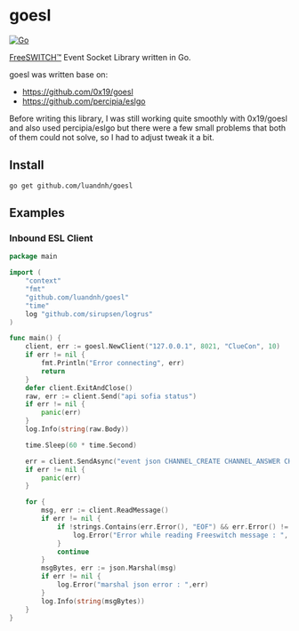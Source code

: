 
# goesl

[![Go](https://github.com/luandnh/goesl/actions/workflows/go.yml/badge.svg?branch=v1)](https://github.com/luandnh/goesl/actions/workflows/go.yml)

[FreeSWITCH™](https://freeswitch.com/) Event Socket Library written in Go.

goesl was written base on:

- https://github.com/0x19/goesl
- https://github.com/percipia/eslgo

Before writing this library, I was still working quite smoothly with 0x19/goesl and also used percipia/eslgo but there were a few small problems that both of them could not solve, so I had to adjust tweak it a bit.

## Install

```
go get github.com/luandnh/goesl
```

## Examples

### Inbound ESL Client

```go
package main

import (
	"context"
	"fmt"
	"github.com/luandnh/goesl"
	"time"
    log "github.com/sirupsen/logrus"
)

func main() {
    client, err := goesl.NewClient("127.0.0.1", 8021, "ClueCon", 10)
	if err != nil {
		fmt.Println("Error connecting", err)
		return
	}
	defer client.ExitAndClose()
    raw, err := client.Send("api sofia status")
	if err != nil {
		panic(err)
	}
	log.Info(string(raw.Body))

	time.Sleep(60 * time.Second)

    err = client.SendAsync("event json CHANNEL_CREATE CHANNEL_ANSWER CHANNEL_HANGUP_COMPLETE CHANNEL_PROGRESS_MEDIA")
	if err != nil {
		panic(err)
	}

    for {
		msg, err := client.ReadMessage()
		if err != nil {
			if !strings.Contains(err.Error(), "EOF") && err.Error() != "unexpected end of JSON input" {
				log.Error("Error while reading Freeswitch message : ", err)
			}
			continue
		}
		msgBytes, err := json.Marshal(msg)
		if err != nil {
			log.Error("marshal json error : ",err)
		}
		log.Info(string(msgBytes))
	}
}
```
